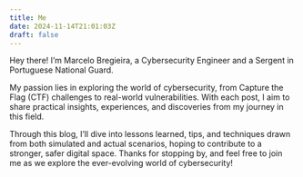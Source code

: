 ```yaml
---
title: Me
date: 2024-11-14T21:01:03Z
draft: false
---
```


Hey there! I’m Marcelo Bregieira, a Cybersecurity Engineer and a Sergent in Portuguese National Guard.

<!--more-->

My passion lies in exploring the world of cybersecurity, from Capture the Flag (CTF) challenges to real-world vulnerabilities. With each post, I aim to share practical insights, experiences, and discoveries from my journey in this field.

Through this blog, I’ll dive into lessons learned, tips, and techniques drawn from both simulated and actual scenarios, hoping to contribute to a stronger, safer digital space. Thanks for stopping by, and feel free to join me as we explore the ever-evolving world of cybersecurity!
